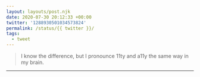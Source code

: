 ```yaml
---
layout: layouts/post.njk
date: 2020-07-30 20:12:33 +00:00
twitter: '1288930501034573824'
permalink: /status/{{ twitter }}/
tags: 
  - tweet
---
```


> I know the difference, but I pronounce 11ty and a11y the same way in my brain.

---
